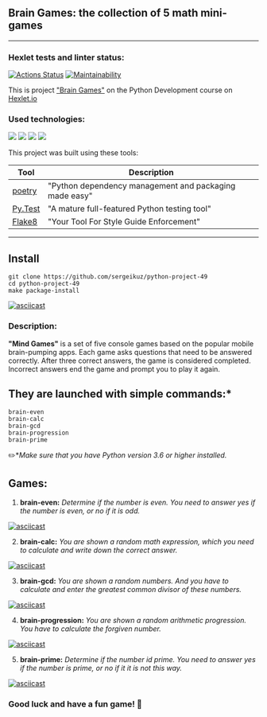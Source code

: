 ## Brain Games: the collection of 5 math mini-games
<hr>

### Hexlet tests and linter status:
[![Actions Status](https://github.com/sergeikuz/python-project-49/workflows/hexlet-check/badge.svg)](https://github.com/sergeikuz/python-project-49/actions)
[![Maintainability](https://api.codeclimate.com/v1/badges/ab58d38fde5644fe65ba/maintainability)](https://codeclimate.com/github/sergeikuz/python-project-49/maintainability)


This is project ["Brain Games"](https://ru.hexlet.io/programs/python/projects/49) on the Python Development course on [Hexlet.io](https://ru.hexlet.io/programs/python)


### Used technologies:
![](https://img.shields.io/badge/language-python-blue)
![](https://img.shields.io/badge/lybrary-prompt-brightgreen)
![](https://img.shields.io/badge/lybrary-random-orange)
![](https://img.shields.io/badge/lybrary-math-ff67b4)

This project was built using these tools:

| Tool                                                                        | Description                                             |
|-----------------------------------------------------------------------------|---------------------------------------------------------|
| [poetry](https://poetry.eustace.io/)                                        | "Python dependency management and packaging made easy"  |
| [Py.Test](https://pytest.org)                                               | "A mature full-featured Python testing tool"            |
| [Flake8](https://flake8.pycqa.org/en/latest/)               | "Your Tool For Style Guide Enforcement"|

---
## Install
```
git clone https://github.com/sergeikuz/python-project-49
cd python-project-49
make package-install
```

[![asciicast](https://asciinema.org/a/615503.svg)](https://asciinema.org/a/615503)



### Description:

**"Mind Games"** is a set of five console games based on the popular mobile brain-pumping apps. Each game asks questions that need to be answered correctly. After three correct answers, the game is considered completed. Incorrect answers end the game and prompt you to play it again. 


## They are launched with simple commands:*
```commandline
brain-even
brain-calc
brain-gcd
brain-progression
brain-prime
```
:pencil2:*_Make sure that you have Python version 3.6 or higher installed._


## Games:

1. **brain-even:** *Determine if the number is even. You need to answer yes if the number is even, or no if it is odd.*


[![asciicast](https://asciinema.org/a/614934.svg)](https://asciinema.org/a/614934)


2. **brain-calc:** *You are shown a random math expression, which you need to calculate and write down the correct answer.*


[![asciicast](https://asciinema.org/a/614985.svg)](https://asciinema.org/a/614985)


3. **brain-gcd:** *You are shown a random numbers. And you have to calculate and enter the greatest common divisor of these numbers.*


[![asciicast](https://asciinema.org/a/614989.svg)](https://asciinema.org/a/614989)


4. **brain-progression:** *You are shown a random arithmetic progression. You have to calculate the forgiven number.*


[![asciicast](https://asciinema.org/a/614987.svg)](https://asciinema.org/a/614987)


5. **brain-prime:** *Determine if the number id prime. You need to answer yes if the number is prime, or no if it it is not this way.*


[![asciicast](https://asciinema.org/a/614998.svg)](https://asciinema.org/a/614998)

### Good luck and have a fun game! 🤚

